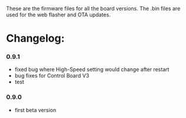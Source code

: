These are the firmware files for all the board versions. The .bin files are used for the web flasher and OTA updates.

# Changelog:
  
### 0.9.1
- fixed bug where High-Speed setting would change after restart
- bug fixes for Control Board V3
- test
  
### 0.9.0
- first beta version

